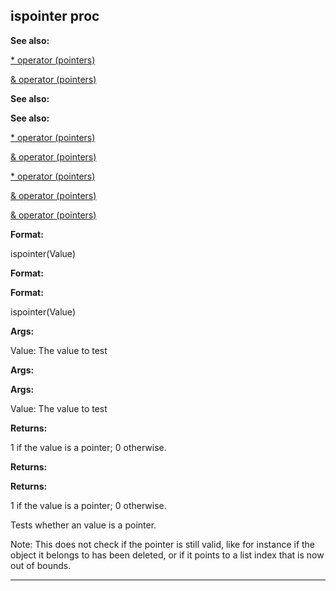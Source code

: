 

 ispointer proc
----------------




**See also:** 


[\* operator (pointers)](#/operator/*) 

[& operator (pointers)](#/operator/&) 




**See also:** 

**See also:**

[\* operator (pointers)](#/operator/*) 

[& operator (pointers)](#/operator/&) 


[\* operator (pointers)](#/operator/*)

[& operator (pointers)](#/operator/&) 

[& operator (pointers)](#/operator/&)


**Format:** 


 ispointer(Value)
 


**Format:** 

**Format:**

 ispointer(Value)



**Args:** 


 Value: The value to test
 


**Args:** 

**Args:**

 Value: The value to test



**Returns:** 


 1 if the value is a pointer; 0 otherwise.
 


**Returns:** 

**Returns:**

 1 if the value is a pointer; 0 otherwise.


 Tests whether an value is a pointer.




 Note: This does not check if the pointer is still valid, like for instance
if the object it belongs to has been deleted, or if it points to a list index
that is now out of bounds.





---



